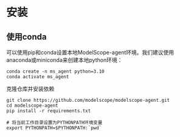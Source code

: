# 安装

## 使用conda
可以使用pip和conda设置本地ModelScope-agent环境。我们建议使用anaconda或miniconda来创建本地python环境：

```shell
conda create -n ms_agent python=3.10
conda activate ms_agent
```
克隆仓库并安装依赖
```shell
git clone https://github.com/modelscope/modelscope-agent.git
cd modelscope-agent
pip install -r requirements.txt

# 将当前工作目录设置为PYTHONPATH环境变量
export PYTHONPATH=$PYTHONPATH:`pwd`
```